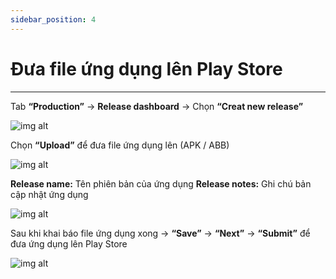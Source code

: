 ```yaml
---
sidebar_position: 4
---
```


# Đưa file ứng dụng lên Play Store
---
Tab **“Production”** -> **Release dashboard** -> Chọn **“Creat new release”**

![img alt](/img/publish-app/Android/upload-app-android-01.jpg)

Chọn **“Upload”** để đưa file ứng dụng lên (APK / ABB)

![img alt](/img/publish-app/Android/upload-app-android-02.jpg)

**Release name:** Tên phiên bản của ứng dụng
**Release notes:** Ghi chú bản cập nhật ứng dụng

![img alt](/img/publish-app/Android/upload-app-android-03.jpg)

Sau khi khai báo file ứng dụng xong -> **“Save”** -> **“Next”** -> **“Submit”** để đưa ứng dụng lên Play Store

![img alt](/img/publish-app/Android/upload-app-android-04.jpg)